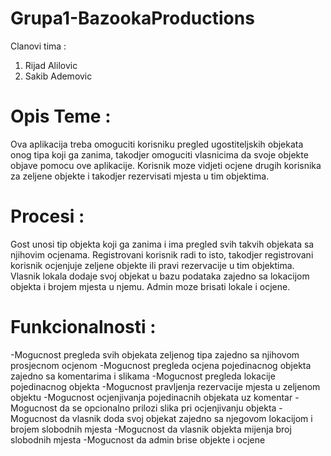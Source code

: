# Grupa1-BazookaProductions
Clanovi tima :
1. Rijad Alilovic
2. Sakib Ademovic

# Opis Teme :

Ova aplikacija treba omoguciti korisniku pregled ugostiteljskih objekata onog tipa koji ga zanima, takodjer omoguciti vlasnicima da svoje objekte objave pomocu ove aplikacije. Korisnik moze vidjeti ocjene drugih korisnika za zeljene objekte i takodjer rezervisati mjesta u tim objektima.

# Procesi :

Gost unosi tip objekta koji ga zanima i ima pregled svih takvih objekata sa njihovim ocjenama.
Registrovani korisnik radi to isto, takodjer registrovani korisnik ocjenjuje zeljene objekte ili pravi rezervacije u tim objektima.
Vlasnik lokala dodaje svoj objekat u bazu podataka zajedno sa lokacijom objekta i brojem mjesta u njemu.
Admin moze brisati lokale i ocjene.

# Funkcionalnosti :

-Mogucnost pregleda svih objekata zeljenog tipa zajedno sa njihovom prosjecnom ocjenom
-Mogucnost pregleda ocjena pojedinacnog objekta zajedno sa komentarima i slikama
-Mogucnost pregleda lokacije pojedinacnog objekta
-Mogucnost pravljenja rezervacije mjesta u zeljenom objektu
-Mogucnost ocjenjivanja pojedinacnih objekata uz komentar
-Mogucnost da se opcionalno prilozi slika pri ocjenjivanju objekta
-Mogucnost da vlasnik doda svoj objekat zajedno sa njegovom lokacijom i brojem slobodnih mjesta
-Mogucnost da vlasnik objekta mijenja broj slobodnih mjesta
-Mogucnost da admin brise objekte i ocjene

